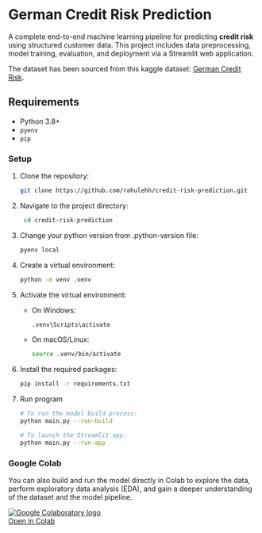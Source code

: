 # German Credit Risk Prediction

A complete end-to-end machine learning pipeline for predicting **credit risk** using structured customer data. This project includes data preprocessing, model training, evaluation, and deployment via a Streamlit web application.

The dataset has been sourced from this kaggle dataset: [German Credit Risk](https://www.kaggle.com/datasets/kabure/german-credit-data-with-risk/data).

## Requirements

- Python 3.8+
- `pyenv`
- `pip`

### Setup

1. Clone the repository:
   ```bash
   git clone https://github.com/rahulehh/credit-risk-prediction.git
   ```
2. Navigate to the project directory:
   ```bash
    cd credit-risk-prediction
   ```
3. Change your python version from .python-version file:
   ```bash
   pyenv local
   ```
4. Create a virtual environment:
   ```bash
   python -m venv .venv
   ```
5. Activate the virtual environment:
   - On Windows:
     ```bash
     .venv\Scripts\activate
     ```
   - On macOS/Linux:
     ```bash
     source .venv/bin/activate
     ```
6. Install the required packages:
   ```bash
   pip install -r requirements.txt
   ```
7. Run program

   ```bash
   # To run the model build process:
   python main.py --run-build

   # To launch the Streamlit app:
   python main.py --run-app
   ```

### Google Colab

You can also build and run the model directly in Colab to explore the data, perform exploratory data analysis (EDA), and gain a deeper understanding of the dataset and the model pipeline.

<a href="https://colab.research.google.com/drive/1woSHfXaKZNPP-z0Bac8uKjffSGKMF1o0?usp=sharing">
<img src="https://cloud.google.com/ml-engine/images/colab-logo-32px.png" alt="Google Colaboratory logo"><br> Open in Colab
</a>
